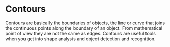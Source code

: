 # Contours
Contours are basically the boundaries of objects, the line or curve that joins the continuous points along the boundary
of an object. From mathematical point of view they are not the same as edges. Contours are useful tools when you get 
into shape analysis and object detection and recognition.